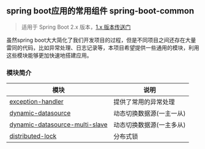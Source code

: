 ## spring boot应用的常用组件  spring-boot-common

> 适用于 Spring Boot 2.x 版本，[1.x 版本传送门](https://github.com/schhx/spring-boot-common/tree/1.x)

虽然spring boot大大简化了我们开发项目的过程，但是不同项目之间还存在大量雷同的代码，比如异常处理、日志记录等，本项目希望提供一些通用的模块，利用这些模块能够更加快速地搭建应用。

### 模块简介

模块 | 说明
---|---
[exception-handler](https://github.com/schhx/spring-boot-common/tree/master/exception-handler)  | 提供了常用的异常处理
[dynamic-datasource](https://github.com/schhx/spring-boot-common/tree/master/dynamic-datasource)  | 动态切换数据源(一主一从)
[dynamic-datasource-multi-slave](https://github.com/schhx/spring-boot-common/tree/master/dynamic-datasource-multi-slave)  | 动态切换数据源(一主多从)
[distributed-lock](https://github.com/schhx/spring-boot-common/tree/master/distributed-lock)  | 分布式锁


